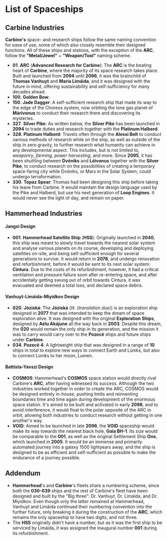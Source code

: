 # List of Spaceships
## Carbine Industries
**Carbine's** space- and research ships follow the same naming convention for ease of use, some of which also closely resemble their designed functions. All of these ships and stations, with the exception of the **ARC**, follow the **"Metal/Jewel"** + **"Weapon/Tool"** naming scheme.
- **01**. **ARC** (**Advanced Research for Carbine**): The **ARC** is the beating heart of **Carbine**, where the majority of its space research takes place. Built and launched from **2094** until **2096**, it was the brainchild of **Thomas Vanhuyt** and **Maria Limáida**, and it was designed with the future in mind, offering sustainability and self-sufficiency for many decades ahead. 
- **100**. **Golden Bow**:
- **150**. **Jade Dagger**: A self-sufficient research ship that made its way to the edge of the Choreos system, now orbiting the lone gas planet of **Márivonus** to conduct their research there and discovering its mysteries.
- **327**. **Silver Pike**: As written below, the **Silver Pike** has been launched in **2094** to trade duties and research together with the **Platinum Halberd**.
- **328**. **Platinum Halberd**: Travels often through the **Alessi Belt** to conduct various methods of research while on the ship, as well as outside of the ship in zero gravity, to further research what humanity can achieve in any developmental aspect. This includes, but is not limited to, *weaponry*, *farming*, *power harvesting*, and more. Since **2095**, it has been shuttling between **Dvóniks** and **Lóivonus** together with the **Silver Pike**, to conduct research on the possibilities of creating a temporary space-faring city while Dvóniks, or Mars in the Solar System, could undergo terraformation.
- **330**. **Topaz Spear**: Thomas had been designing this ship before taking his leave from Carbine. It would maintain the design language used by the Pike and Halberd, but use his next generation of **Loop Engines**. It would never see the light of day, and remain on paper. 

## Hammerhead Industries
#### Jangxi Design
- **001**. **Hammerhead Satellite Ship** (**HSS**): Originally launched in **2040**, this ship was meant to slowly travel towards the nearest solar system and analyse various planets on its course, developing and deploying satellites on-site, and being self-sufficient enough for several generations to survive. It would return in **2078**, and undergo renovation and refurbishment, before it would be sent to its next solar system: **Cintura**. Due to the costs of its refurbishment, however, it had a critical ventilation and pressure failure soon after re-entering space, and after accidentally getting swung out of orbit towards Cintura, it was evacuated and deemed a total loss, and declared space debris.
#### Vanhuyt-Limáida-Miyidkov Design 
- **020**. **Józiská**: The **Józiská** (*lit. (translation due)*) is an exploration ship designed in **2077** that was intended to keep the dream of space exploration alive. It was designed with the original **Exploration Ships**, designed by **Aélu Akájune** all the way back in **2003**. Despite this dream, the **020** would remain the only ship in its generation, and the mission it was to carry would carry over to the **Pozecë** ships and future ships under **Carbine**.
- **034**. **Pozecë 4**: A lightweight ship that was designed in a range of **10** ships in total to explore new ways to connect Earth and Lúniks, but also to connect Lúniks to her moon, Lumen. 
#### Battista-Yavszi Design
- **COSMOS**: Hammerhead's **COSMOS** space station would directly rival Carbine's **ARC**, after having witnessed its success. Although the two industries worked together in order to create the ARC, COSMOS would be designed entirely in-house, pushing limits and reinventing boundaries time and time again during development of the enormous space station. It's aimed to be built and activated in early **2098**, and to avoid interference, it would float to the polar opposite of the ARC in orbit, allowing both industries to conduct research without getting in one another's way.
- **VOID**: Aimed to be launched in late **2096**, the **VOID** spaceship would make its way towards the nearest black hole, **Gaia BH-1**. Its size would be comparable to the **001**, as well as the original Settlement Ship **One**, which launched in **2005**. It would be an immense and primarily automated journey into a galaxy 1500 lightyears away, and the ship is designed to be as efficient and self-sufficient as possible to make the endurance of a journey possible.


## Addendum
- **Hammerhead**'s and **Carbine**'s fleets share a numbering scheme, since both the **030-039** ships and the rest of Carbine's fleet have been designed and built by the "Big three": Dr. Vanhuyt, Dr. Limáida, and Dr. Miyidkov. Even though only the latter remained at Hammerhead, Vanhuyt and Limáida continued their numbering convention into the further future, only breaking it during the construction of the **ARC**, which remains the only spaceship to have two digits, and not three. 
- The **HSS** originally didn't have a number, but as it was the first ship to be serviced by Limáida, it was assigned the inaugural number **001** during its refurbishment. 

